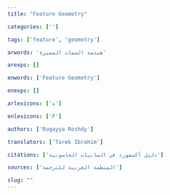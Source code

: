 ```yaml
---
title: "Feature Geometry"

categories: ['']

tags: ['feature', 'geometry']

arwords: 'هندسة السمات المميزة'

arexps: []

enwords: ['Feature Geometry']

enexps: []

arlexicons: ['ه']

enlexicons: ['F']

authors: ['Ruqayya Roshdy']

translators: ['Tarek Ibrahim']

citations: ['دليل أكسفورد في السانيات الحاسوبية']

sources: ['المنظمة العربية للترجمة']

slug: ""
---
```

